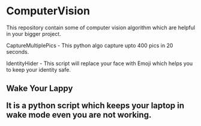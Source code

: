 # ComputerVision
This repository contain some of computer vision algorithm which are helpful in your bigger project.


CaptureMultiplePics - This python algo capture upto 400 pics in 20 seconds.

IdentityHider - This script will replace your face with Emoji which helps you to keep your identity safe.

<h2> Wake Your Lappy</p>
It is a python script which keeps your laptop in wake mode even you are not working.
